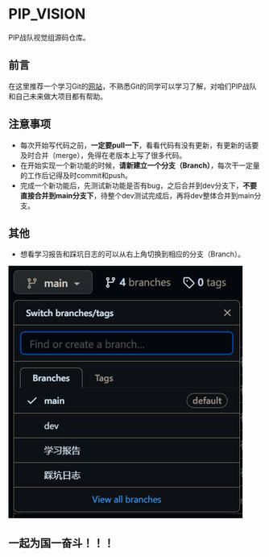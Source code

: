 # PIP_VISION
PIP战队视觉组源码仓库。
## 前言
在这里推荐一个学习Git的[网站](https://www.liaoxuefeng.com/wiki/896043488029600)，不熟悉Git的同学可以学习了解，对咱们PIP战队和自己未来做大项目都有帮助。
## 注意事项
- 每次开始写代码之前，**一定要pull一下**，看看代码有没有更新，有更新的话要及时合并（merge），免得在老版本上写了很多代码。
- 在开始实现一个新功能的时候，**请新建立一个分支（Branch）**，每次干一定量的工作后记得及时commit和push。
- 完成一个新功能后，先测试新功能是否有bug，之后合并到dev分支下，**不要直接合并到main分支下**，待整个dev测试完成后，再将dev整体合并到main分支。
## 其他
- 想看学习报告和踩坑日志的可以从右上角切换到相应的分支（Branch）。

![示例图片](https://github.com/gaohaojia/PIP_VISION/blob/images/%E7%A4%BA%E4%BE%8B%E5%9B%BE%E7%89%87.png)
## 一起为国一奋斗！！！